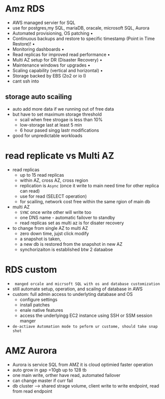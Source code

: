 # Amz RDS
 - AWS managed servier for SQL
 - use for postgres,my SQL, mariaDB, oracale, microsoft SQL, Aurora
 - Automated provisioning, OS patching •
 - Continuous backups and restore to specific timestamp (Point in Time Restore)! •
 - Monitoring dashboards •
 - Read replicas for improved read performance •
 - Multi AZ setup for DR (Disaster Recovery) •
 - Maintenance windows for upgrades •
 - Scaling capability (vertical and horizontal) •
 - Storage backed by EBS (2o2 or io I) 
 - cant ssh into
## storage auto scailing
 - auto add more data if we running out of free data
 - but have to set maximum storage threshold
     - scail when free strogae is less than 10%
     - low-storage last at least 5 min
     - 6 hour pased singg lastr modifications
 - good for unpredictable workloads

# read replicate vs Multi AZ 
 - read replicas
    - up to 15 read replicas
    - within AZ, cross AZ, cross region
    - replication is `Async` (once it write to main need time for other replica can read)
    - use for read (SELECT operation)
    - for scailing, network cost free within the same rgion of main db
  - multi AZ
      - `SYNC` once write other will write too
      - one DNS name - automatic failover to standby
      - read replicas set as multi az is for disater recovery
 - to change from single AZ to multi AZ
    - zero down time, jujst click modify
    - a snapshot is taken,
    - a new db is restored from the snapshot in new AZ
    - synchorizaiton is established btw 2 dataabse
  
# RDS custom
  - ` manged orcale and micrsoft SQL with os and database customization`
  - still automate setup, operation, and scailng of database in AWS
  - custom: full admin access to underlyting database and OS
     - configure settings
     - install patches
     - enale native features
     - access the underlyingg EC2 instance using SSH or SSM session manger
  - `de-actiave Automation mode to peform ur custome, should take snap shot`
# AMZ Aurora
 - Aurora is service SQL from AMZ it is cloud optimied faster operation
 - auto grow in gap =10gb up to 128 tb
 - one main write, orther have read, automated failover
 - can change master if curr fail
 - db cluster --> shared strage volume, client write to write endpoint, read from read endpoint
